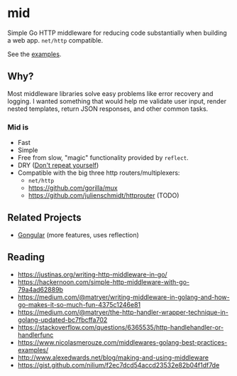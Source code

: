 # mid

Simple Go HTTP middleware for reducing code substantially when building a web app. `net/http` compatible.

See the [examples](https://github.com/Xeoncross/mid/tree/master/examples).

## Why?

Most middleware libraries solve easy problems like error recovery and logging. I wanted something that would help me validate user input, render nested templates, return JSON responses, and other common tasks.

### Mid is

- Fast
- Simple
- Free from slow, "magic" functionality provided by `reflect`.
- DRY ([Don't repeat yourself](https://en.wikipedia.org/wiki/Don%27t_repeat_yourself))
- Compatible with the big three http routers/multiplexers:
  - `net/http`
  - https://github.com/gorilla/mux
  - https://github.com/julienschmidt/httprouter (TODO)

## Related Projects

- [Gongular](https://github.com/mustafaakin/gongular#how-to-use) (more features, uses reflection)


## Reading

- https://justinas.org/writing-http-middleware-in-go/
- https://hackernoon.com/simple-http-middleware-with-go-79a4ad62889b
- https://medium.com/@matryer/writing-middleware-in-golang-and-how-go-makes-it-so-much-fun-4375c1246e81
- https://medium.com/@matryer/the-http-handler-wrapper-technique-in-golang-updated-bc7fbcffa702
- https://stackoverflow.com/questions/6365535/http-handlehandler-or-handlerfunc
- https://www.nicolasmerouze.com/middlewares-golang-best-practices-examples/
- http://www.alexedwards.net/blog/making-and-using-middleware
- https://gist.github.com/nilium/f2ec7dcd54accd23532e82b04f1df7de

